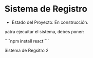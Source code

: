 <H1>Sistema de Registro</H1>

- Estado del Proyecto: En construcción.

patra ejecuitar el sistema, debes poner:

´´´´npm install react´´´´

Sistema de Regsitro 2
